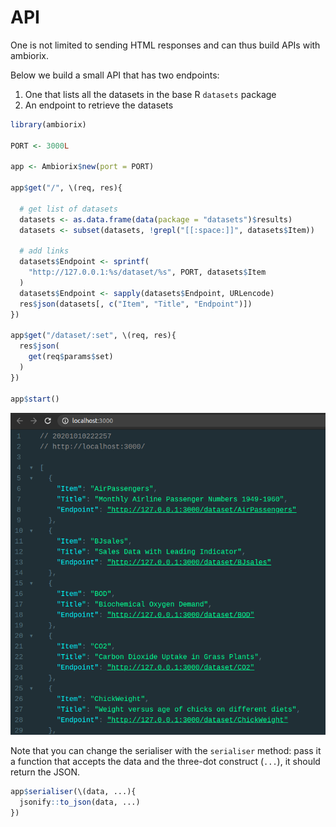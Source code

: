 # API

One is not limited to sending HTML responses and can thus build APIs with ambiorix.

Below we build a small API that has two endpoints:

1. One that lists all the datasets in the base R `datasets` package
2. An endpoint to retrieve the datasets

```r
library(ambiorix)

PORT <- 3000L

app <- Ambiorix$new(port = PORT)

app$get("/", \(req, res){

  # get list of datasets
  datasets <- as.data.frame(data(package = "datasets")$results)
  datasets <- subset(datasets, !grepl("[[:space:]]", datasets$Item)) 

  # add links
  datasets$Endpoint <- sprintf(
    "http://127.0.0.1:%s/dataset/%s", PORT, datasets$Item
  )
  datasets$Endpoint <- sapply(datasets$Endpoint, URLencode)
  res$json(datasets[, c("Item", "Title", "Endpoint")])
})

app$get("/dataset/:set", \(req, res){
  res$json(
    get(req$params$set)
  )
})

app$start()
```

![](../_assets/api_ex.png)

Note that you can change the serialiser with the `serialiser` method: pass it a function that accepts the data and the three-dot construct (`...`), it should return the JSON.

```r
app$serialiser(\(data, ...){
  jsonify::to_json(data, ...)
})
```
